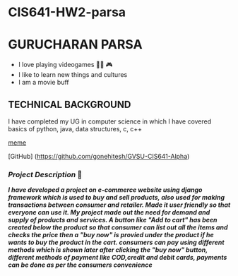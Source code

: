 # CIS641-HW2-parsa

# **GURUCHARAN PARSA** #
* I love playing videogames 🐱‍🏍 🎮
* I like to learn new things and cultures
* I am a movie buff

## **TECHNICAL BACKGROUND**
I have completed my UG in computer science in which I have covered basics of python, java, data structures, c, c++

[meme](https://static1.thegamerimages.com/wordpress/wp-content/uploads/2018/03/marvel-thor.jpg)
 
[GitHub] (https://github.com/gonehitesh/GVSU-CIS641-Alpha)

### *Project Description*  📝
***I have developed a project on e-commerce website using django framework which is used to buy and sell products, also used for making transactions between consumer and retailer.
  Made it user friendly so that everyone can use it. My project made out the need for demand and supply of products and services. A button like "Add to cart" has been created       below the product so that consumer can list out all the items and checks the price then a "buy now" is provied under the product if he wants to buy the product in the cart.
  consumers can pay using different methods which is shown later after clicking the "buy now" button, different methods of payment like COD,credit and debit cards, payments can be   done as per the consumers convenience***
